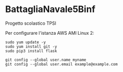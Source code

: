 # BattagliaNavale5Binf
Progetto scolastico TPSI

Per configurare l'istanza AWS AMI Linux 2:
```
sudo yum update -y
sudo yum install git -y
sudo pip3 install flask

git config --global user.name myname
git config --global user.email example@example.com

```
